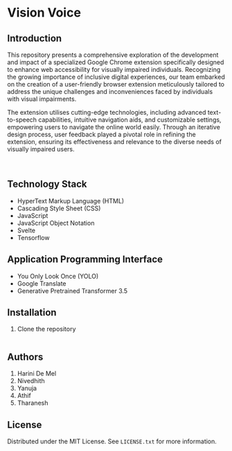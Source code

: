 # Vision Voice

## Introduction

This repository presents a comprehensive exploration of the development and impact of a specialized Google Chrome extension specifically designed to enhance web accessibility for visually impaired individuals. Recognizing the growing importance of inclusive digital experiences, our team embarked on the creation of a user-friendly browser extension meticulously tailored to address the unique challenges and inconveniences faced by individuals with visual impairments.

The extension utilises cutting-edge technologies, including advanced text-to-speech capabilities, intuitive navigation aids, and customizable settings, empowering users to navigate the online world easily. Through an iterative design process, user feedback played a pivotal role in refining the extension, ensuring its effectiveness and relevance to the diverse needs of visually impaired users.  

<br>

## Technology Stack

* HyperText Markup Language (HTML)
* Cascading Style Sheet (CSS)
* JavaScript
* JavaScript Object Notation
* Svelte
* Tensorflow

## Application Programming Interface

* You Only Look Once (YOLO)
* Google Translate
* Generative Pretrained Transformer 3.5

## Installation

1. Clone the repository
```sh
```

## Authors

1. Harini De Mel
2. Nivedhith
3. Yanuja
4. Athif
5. Tharanesh

## License

Distributed under the MIT License. See `LICENSE.txt` for more information.
